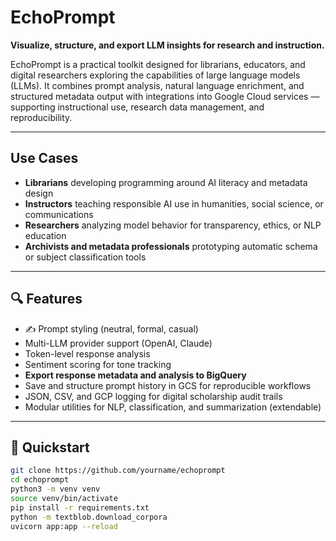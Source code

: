# EchoPrompt

**Visualize, structure, and export LLM insights for research and instruction.**

EchoPrompt is a practical toolkit designed for librarians, educators, and digital researchers exploring the capabilities of large language models (LLMs). It combines prompt analysis, natural language enrichment, and structured metadata output with integrations into Google Cloud services — supporting instructional use, research data management, and reproducibility.

---

## Use Cases

- **Librarians** developing programming around AI literacy and metadata design
- **Instructors** teaching responsible AI use in humanities, social science, or communications
- **Researchers** analyzing model behavior for transparency, ethics, or NLP education
- **Archivists and metadata professionals** prototyping automatic schema or subject classification tools

---

## 🔍 Features

- ✍️ Prompt styling (neutral, formal, casual)
- Multi-LLM provider support (OpenAI, Claude)
- Token-level response analysis
- Sentiment scoring for tone tracking
- **Export response metadata and analysis to BigQuery**
- Save and structure prompt history in GCS for reproducible workflows
- JSON, CSV, and GCP logging for digital scholarship audit trails
- Modular utilities for NLP, classification, and summarization (extendable)

---

## 🚀 Quickstart

```bash
git clone https://github.com/yourname/echoprompt
cd echoprompt
python3 -m venv venv
source venv/bin/activate
pip install -r requirements.txt
python -m textblob.download_corpora
uvicorn app:app --reload
